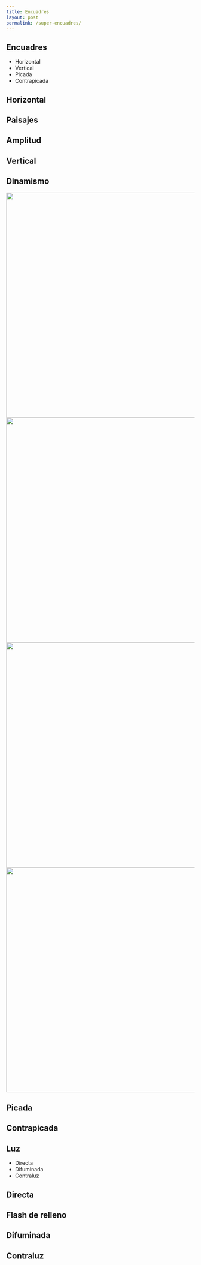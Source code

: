 ```yaml
---
title: Encuadres
layout: post
permalink: /super-encuadres/
---
```


<section>
    <h1>Encuadres</h1>
    <ul>
        <li>Horizontal</li>
        <li>Vertical</li>
        <li>Picada</li>
        <li>Contrapicada</li>
    </ul>
</section>

<!-- Example of nested vertical slides -->
<section>
    <section>
        <h2>Horizontal</h2>
        <a href="#" class="navigate-down">
         </a>
    </section>
    <section data-background="{{site.baseurl}}/images/h1.jpg">
        <h2>Paisajes</h2>
    </section>
    <section data-background="{{site.baseurl}}/images/h2.jpg">
        <h2>Amplitud</h2>
    </section>
    <section data-background="{{site.baseurl}}/images/h3.jpg">
    </section>
    <section data-background="{{site.baseurl}}/images/h4.jpg">
    </section>
</section>

<section>
    <section>
        <h2>Vertical</h2>
        <a href="#" class="navigate-down">
         </a>
    </section>
    <section>
        <h2>Dinamismo</h2>
        <img src="{{site.baseurl}}/images/v1.jpg" height="600">
    </section>
    <section>
        <img src="{{site.baseurl}}/images/v2.jpg" height="600">
    </section>
    <section>
        <img src="{{site.baseurl}}/images/v3.jpg" height="600">
    </section>
    <section>
        <img src="{{site.baseurl}}/images/v4.jpg" height="600">
    </section>
</section>

<section>
    <section>
        <h2>Picada</h2>
        <a href="#" class="navigate-down">
         </a>
    </section>
    <section data-background="{{site.baseurl}}/images/p1.jpg">
    </section>
    <section data-background="{{site.baseurl}}/images/p2.jpg">
    </section>
</section>

<section>
    <section>
        <h2>Contrapicada</h2>
        <a href="#" class="navigate-down">
         </a>
    </section>
    <section data-background="{{site.baseurl}}/images/c1.jpg">
     </section>
    <section data-background="{{site.baseurl}}/images/c2.jpg">
    </section>
    <section data-background="{{site.baseurl}}/images/c3.jpg">
    </section>
</section>

<section>
    <h1>Luz</h1>
    <ul>
        <li>Directa</li>
        <li>Difuminada</li>
        <li>Contraluz</li>
    </ul>
</section>

<section>
    <section>
        <h2>Directa</h2>
        <a href="#" class="navigate-down">
         </a>
    </section>
    <section data-background="{{site.baseurl}}/images/ld1.jpg">
     </section>
    <section data-background="{{site.baseurl}}/images/ld2.jpg">
    </section>
    <section data-background="{{site.baseurl}}/images/ld3.jpg">
    </section>
</section>

<section>
    <section>
        <h2>Flash de relleno</h2>
        <a href="#" class="navigate-down">
         </a>
    </section>
    <section data-background="{{site.baseurl}}/images/fr1.jpg">
     </section>

</section>

<section>
    <section>
        <h2>Difuminada</h2>
        <a href="#" class="navigate-down">
         </a>
    </section>
    <section data-background="{{site.baseurl}}/images/ldi1.jpg">
    </section>
    <section data-background="{{site.baseurl}}/images/ldi2.jpg">
    </section>
    <section data-background="{{site.baseurl}}/images/ldi3.jpg">
    </section>
</section>

<section>
    <section>
        <h2>Contraluz</h2>
        <a href="#" class="navigate-down">
         </a>
    </section>
    <section data-background="{{site.baseurl}}/images/cl1.jpg">
     </section>
    <section data-background="{{site.baseurl}}/images/cl2.jpg">
    </section>
</section>

<section data-background="{{site.baseurl}}/images/giphy.gif">
</section>
